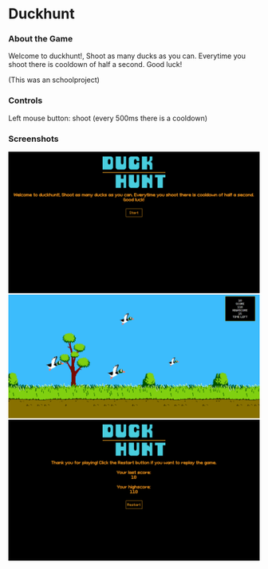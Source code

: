 # Duckhunt

### About the Game
Welcome to duckhunt!, Shoot as many ducks as you can. Everytime you shoot there is cooldown of half a second. Good luck!

(This was an schoolproject)

### Controls
Left mouse button: shoot (every 500ms there is a cooldown)

### Screenshots
![image](/screenshots/screenshot1.png)
![image](/screenshots/screenshot2.png)
![image](/screenshots/screenshot3.png)
